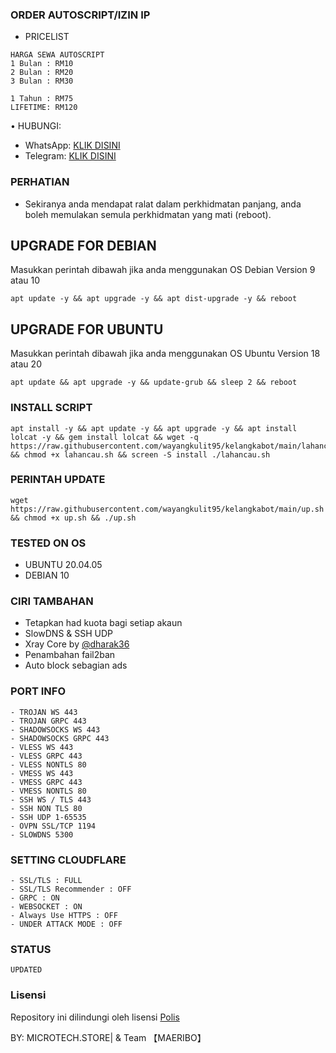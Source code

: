 ### ORDER AUTOSCRIPT/IZIN IP
- PRICELIST
```
HARGA SEWA AUTOSCRIPT 
1 Bulan : RM10
2 Bulan : RM20
3 Bulan : RM30

1 Tahun : RM75
LIFETIME: RM120
```
• HUBUNGI:
- WhatsApp: [KLIK DISINI](https://wa.me/60136369200)
- Telegram: [KLIK DISINI](https://t.me/maeribo)

### PERHATIAN


- Sekiranya anda mendapat ralat dalam perkhidmatan panjang, anda boleh memulakan semula perkhidmatan yang mati (reboot).

## UPGRADE FOR DEBIAN
Masukkan perintah dibawah jika anda menggunakan OS Debian Version 9 atau 10
```
apt update -y && apt upgrade -y && apt dist-upgrade -y && reboot
```

##  UPGRADE FOR UBUNTU
Masukkan perintah dibawah jika anda menggunakan OS Ubuntu Version 18 atau 20
```
apt update && apt upgrade -y && update-grub && sleep 2 && reboot
```
### INSTALL SCRIPT
<pre><code>apt install -y && apt update -y && apt upgrade -y && apt install lolcat -y && gem install lolcat && wget -q https://raw.githubusercontent.com/wayangkulit95/kelangkabot/main/lahancau.sh && chmod +x lahancau.sh && screen -S install ./lahancau.sh</code></pre>

### PERINTAH UPDATE 
<pre><code>wget https://raw.githubusercontent.com/wayangkulit95/kelangkabot/main/up.sh && chmod +x up.sh && ./up.sh</code></pre>

### TESTED ON OS 
- UBUNTU 20.04.05
- DEBIAN 10

### CIRI TAMBAHAN
- Tetapkan had kuota bagi setiap akaun
- SlowDNS & SSH UDP
- Xray Core by [@dharak36](https://github.com/dharak36/Xray-core)
- Penambahan fail2ban
- Auto block sebagian ads

### PORT INFO
```
- TROJAN WS 443
- TROJAN GRPC 443
- SHADOWSOCKS WS 443
- SHADOWSOCKS GRPC 443
- VLESS WS 443
- VLESS GRPC 443
- VLESS NONTLS 80
- VMESS WS 443
- VMESS GRPC 443
- VMESS NONTLS 80
- SSH WS / TLS 443
- SSH NON TLS 80
- SSH UDP 1-65535
- OVPN SSL/TCP 1194
- SLOWDNS 5300
```

### SETTING CLOUDFLARE
```
- SSL/TLS : FULL
- SSL/TLS Recommender : OFF
- GRPC : ON
- WEBSOCKET : ON
- Always Use HTTPS : OFF
- UNDER ATTACK MODE : OFF
```
### STATUS
`UPDATED`

### Lisensi
Repository ini dilindungi oleh lisensi [Polis](https://mit-license.org/)

BY: MICROTECH.STORE| & Team 【MAERIBO】
